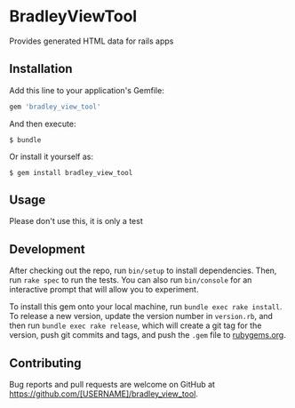 # BradleyViewTool

Provides generated HTML data for rails apps

## Installation

Add this line to your application's Gemfile:

```ruby
gem 'bradley_view_tool'
```

And then execute:

    $ bundle

Or install it yourself as:

    $ gem install bradley_view_tool

## Usage

Please don't use this, it is only a test

## Development

After checking out the repo, run `bin/setup` to install dependencies. Then, run `rake spec` to run the tests. You can also run `bin/console` for an interactive prompt that will allow you to experiment.

To install this gem onto your local machine, run `bundle exec rake install`. To release a new version, update the version number in `version.rb`, and then run `bundle exec rake release`, which will create a git tag for the version, push git commits and tags, and push the `.gem` file to [rubygems.org](https://rubygems.org).

## Contributing

Bug reports and pull requests are welcome on GitHub at https://github.com/[USERNAME]/bradley_view_tool.
